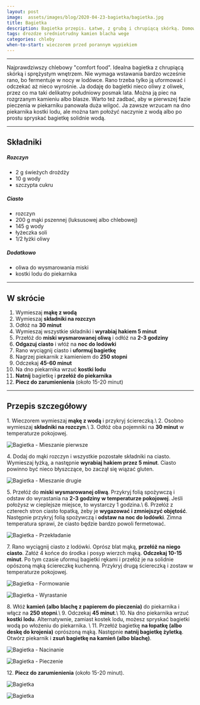 ```yaml
---
layout: post
image:  assets/images/blog/2020-04-23-bagietka/bagietka.jpg
title: Bagietka
description: Bagietka przepis. Łatwe, z grubą i chrupiącą skórką. Domowe, pszenne bagietki na drożdżach. Idealne prosto z piekarnika.
tags: drozdze sredniotrudny kamien blacha wege
categories: chleby
when-to-start: wieczorem przed porannym wypiekiem
---
```


-----

Najprawdziwszy chlebowy "comfort food". Idealna bagietka z chrupiącą skórką i sprężystym wnętrzem. Nie wymaga wstawania bardzo wcześnie rano, bo fermentuje w nocy w lodówce. Rano trzeba tylko ją uformować i odczekać aż nieco wyrośnie. Ja dodaję do bagietki nieco oliwy z oliwek, przez co ma taki delikatny południowy posmak lata. Można ją piec na rozgrzanym kamieniu albo blasze. Warto też zadbać, aby w pierwszej fazie pieczenia w piekarniku panowała duża wilgoć. Ja zawsze wrzucam na dno piekarnika kostki lodu, ale można tam położyć naczynie z wodą albo po prostu spryskać bagietkę solidnie wodą.

-----

## Składniki

##### Rozczyn

* 2 g świeżych drożdży
* 10 g wody
* szczypta cukru

##### Ciasto

* rozczyn
* 200 g mąki pszennej (luksusowej albo chlebowej)
* 145 g wody
* łyżeczka soli
* 1/2 łyżki oliwy

##### Dodatkowo

* oliwa do wysmarowania miski
* kostki lodu do piekarnika

-----

## W skrócie

1. Wymieszaj **mąkę z wodą**
2. Wymieszaj **składniki na rozczyn**
3. Odłóż na **30 minut**
4. Wymieszaj wszystkie składniki i **wyrabiaj hakiem 5 minut**
5. Przełóż do **miski wysmarowanej oliwą** i odłóż na **2-3 godziny**
6. **Odgazuj ciasto** i włóż na **noc do lodówki**
7. Rano wyciągnij ciasto i **uformuj bagietkę**
8. Nagrzej piekarnik z kamieniem do **250 stopni**
9. Odczekaj **45-60 minut**
10. Na dno piekarnika wrzuć **kostki lodu**
11. **Natnij** bagietkę i **przełóż do piekarnika**
12. **Piecz do zarumienienia** (około 15-20 minut)

-----

## Przepis szczegółowy

1\. Wieczorem wymieszaj **mąkę z wodą** i przykryj ściereczką.\\
2\. Osobno wymieszaj **składniki na rozczyn**.\\
3\. Odłóż oba pojemniki na **30 minut** w temperaturze pokojowej.

![Bagietka - Mieszanie pierwsze](/assets/images/blog/2020-04-23-bagietka/bagietka-mieszanie-pierwsze.jpg)

4\. Dodaj do mąki rozczyn i wszystkie pozostałe składniki na ciasto. Wymieszaj łyżką, a następnie **wyrabiaj hakiem przez 5 minut**. Ciasto powinno być nieco błyszczące, bo zaczął się wiązać gluten. 

![Bagietka - Mieszanie drugie](/assets/images/blog/2020-04-23-bagietka/bagietka-mieszanie-drugie.jpg)

5\. Przełóż do **miski wysmarowanej oliwą**. Przykryj folią spożywczą i odstaw do wyrastania na **2-3 godziny w temperaturze pokojowej**. Jeśli położysz w cieplejsze miejsce, to wystarczy 1 godzina.\\
6\. Przełóż z czterech stron ciasto łopatką, żeby je **wygazować i zmniejszyć objętość**. Następnie przykryj folią spożywczą i **odstaw na noc do lodówki**. Zimna temperatura sprawi, że ciasto będzie bardzo powoli fermetować.

![Bagietka - Przekładanie](/assets/images/blog/2020-04-23-bagietka/bagietka-przekladanie.jpg)

7\. Rano wyciągnij ciasto z lodówki. Oprósz blat mąką, **przełóż na niego ciasto**. Załóż 4 końce do środka i posyp wierzch mąką. **Odczekaj 10-15 minut**. Po tym czasie uformuj bagietki rękami i przełóż je na solidnie opószoną mąką ściereczkę kuchenną. Przykryj drugą ściereczką i zostaw w temperaturze pokojowej.

![Bagietka - Formowanie](/assets/images/blog/2020-04-23-bagietka/bagietka-formowanie.jpg)

![Bagietka - Wyrastanie](/assets/images/blog/2020-04-23-bagietka/bagietka-wyrastanie.jpg)

8\. Włóż **kamień (albo blachę z papierem do pieczenia)** do piekarnika i włącz na **250 stopni**.\\
9\. Odczekaj **45 minut**.\\
10\. Na dno piekarnika wrzuć **kostki lodu**. Alternatywnie, zamiast kostek lodu, możesz spryskać bagietki wodą po włożeniu do piekarnika. \\
11\. Przełóż bagietkę **na łopatkę (albo deskę do krojenia)** oprószoną mąką. Następnie **natnij bagietkę żyletką**. Otwórz piekarnik i **zsuń bagietkę na kamień (albo blachę)**.

![Bagietka - Nacinanie](/assets/images/blog/2020-04-23-bagietka/bagietka-nacinanie.jpg)

![Bagietka - Pieczenie](/assets/images/blog/2020-04-23-bagietka/bagietka-pieczenie.jpg)

12\. **Piecz do zarumienienia** (około 15-20 minut).

![Bagietka](/assets/images/blog/2020-04-23-bagietka/bagietka-koniec.jpg)

![Bagietka](/assets/images/blog/2020-04-23-bagietka/bagietka-koniec2.jpg)
